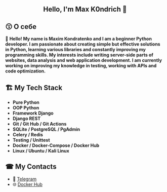<h2 align="center">Hello, I'm Max K0ndrich 👋 </h2>


## 😗 О себе

  📝 **Hello! My name is Maxim Kondratenko and I am a beginner Python developer.
  I am passionate about creating simple but effective solutions in Python, learning various libraries and constantly improving my programming skills. 
  My interests include writing server-side parts of websites, data analysis and web application development. 
  I am currently working on improving my knowledge in testing, working with APIs and code optimization.**

## 🏗 My Tech Stack


- **Pure Python**
- **OOP Python**
- **Framework Django**
- **Django REST**
- **Git / Git Hub / Git Actions**
- **SQLite / PostgreSQL / PgAdmin**
- **Celery / Redis**
- **Testing / Unittest**
- **Docker / Docker-Compose / Docker Hub**
- **Linux / Ubuntu / Kali Linux**

## ☎ My Contacts

- 📧 [Telegram](https://t.me/Kondrich1)
- 🌐 [Docker Hub](https://hub.docker.com/u/k0ndrich)
